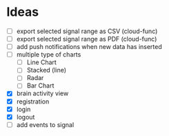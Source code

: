 # Ideas

- [ ] export selected signal range as CSV (cloud-func)
- [ ] export selected signal range as PDF (cloud-func)
- [ ] add push notifications when new data has inserted
- [ ] multiple type of charts
    - [ ] Line Chart
    - [ ] Stacked (line)
    - [ ] Radar
    - [ ] Bar Chart
- [x] brain activity view
- [x] registration
- [x] login
- [x] logout
- [ ] add events to signal